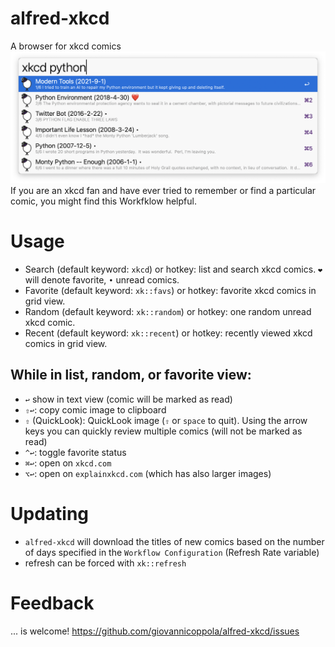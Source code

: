 # alfred-xkcd
A browser for xkcd comics
![](src/xkcd.png)
If you are an xkcd fan and have ever tried to remember or find a particular comic, you might find this Workfklow helpful. 


# Usage
- Search (default keyword: `xkcd`) or hotkey: list and search xkcd comics. `❤️` will denote favorite, `•` unread comics. 
- Favorite (default keyword: `xk::favs`) or hotkey: favorite xkcd comics in grid view. 
- Random (default keyword: `xk::random`) or hotkey: one random unread xkcd comic. 
- Recent (default keyword: `xk::recent`) or hotkey: recently viewed xkcd comics in grid view. 
 

## While in list, random, or favorite view:
- `↩️` show in text view (comic will be marked as read)
-  `⇧↩️`: copy comic image to clipboard
-  `⇧` (QuickLook): QuickLook image (`⇧` or `space` to quit). Using the arrow keys you can quickly review multiple comics (will not be marked as read)
-  `^↩️`: toggle favorite status
-  `⌘↩️`: open on `xkcd.com`
-  `⌥↩️`: open on `explainxkcd.com` (which has also larger images)

# Updating
- `alfred-xkcd` will download the titles of new comics based on the number of days specified in the `Workflow Configuration` (Refresh Rate variable)
- refresh can be forced with `xk::refresh`


 

# Feedback
... is welcome!
https://github.com/giovannicoppola/alfred-xkcd/issues
